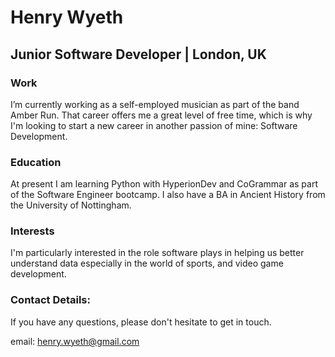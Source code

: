 # Henry Wyeth
## Junior Software Developer | London, UK


### Work
I’m currently working as a self-employed musician as part of the band Amber Run. That career offers me a great level of free time, which is why I'm looking to start a new career in another passion of mine: Software Development.

### Education
At present I am learning Python with HyperionDev and CoGrammar as part of the Software Engineer bootcamp. I also have a BA in Ancient History from the University of Nottingham.

### Interests
I'm particularly interested in the role software plays in helping us better understand data especially in the world of sports, and video game development.

### Contact Details:
If you have any questions, please don't hesitate to get in touch.

email: henry.wyeth@gmail.com

<!--
**HenryWyeth/HenryWyeth** is a ✨ _special_ ✨ repository because its `README.md` (this file) appears on your GitHub profile.


The background color is `#fffffff` for light mode and `#034694` for dark mode.


Here are some ideas to get you started:

- 🔭 I’m currently working on ...
- 🌱 I’m currently learning ...
- 👯 I’m looking to collaborate on ...
- 🤔 I’m looking for help with ...
- 💬 Ask me about ...
- 📫 How to reach me: ...
- 😄 Pronouns: ...
- ⚡ Fun fact: ...
-->
